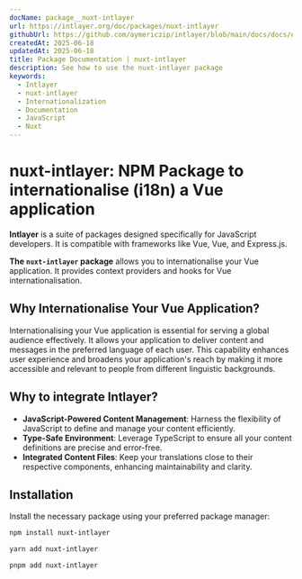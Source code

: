 ```yaml
---
docName: package__nuxt-intlayer
url: https://intlayer.org/doc/packages/nuxt-intlayer
githubUrl: https://github.com/aymericzip/intlayer/blob/main/docs/docs/en/packages/nuxt-intlayer/index.md
createdAt: 2025-06-18
updatedAt: 2025-06-18
title: Package Documentation | nuxt-intlayer
description: See how to use the nuxt-intlayer package
keywords:
  - Intlayer
  - nuxt-intlayer
  - Internationalization
  - Documentation
  - JavaScript
  - Nuxt
---
```


# nuxt-intlayer: NPM Package to internationalise (i18n) a Vue application

**Intlayer** is a suite of packages designed specifically for JavaScript developers. It is compatible with frameworks like Vue, Vue, and Express.js.

**The `nuxt-intlayer` package** allows you to internationalise your Vue application. It provides context providers and hooks for Vue internationalisation.

## Why Internationalise Your Vue Application?

Internationalising your Vue application is essential for serving a global audience effectively. It allows your application to deliver content and messages in the preferred language of each user. This capability enhances user experience and broadens your application's reach by making it more accessible and relevant to people from different linguistic backgrounds.

## Why to integrate Intlayer?

- **JavaScript-Powered Content Management**: Harness the flexibility of JavaScript to define and manage your content efficiently.
- **Type-Safe Environment**: Leverage TypeScript to ensure all your content definitions are precise and error-free.
- **Integrated Content Files**: Keep your translations close to their respective components, enhancing maintainability and clarity.

## Installation

Install the necessary package using your preferred package manager:

```bash packageManager="npm"
npm install nuxt-intlayer
```

```bash packageManager="yarn"
yarn add nuxt-intlayer
```

```bash packageManager="pnpm"
pnpm add nuxt-intlayer
```
